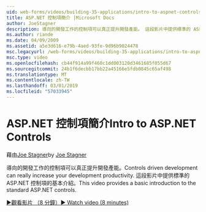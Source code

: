 ```yaml
---
uid: web-forms/videos/building-35-applications/intro-to-aspnet-controls
title: ASP.NET 控制項簡介 |Microsoft Docs
author: JoeStagner
description: 導向的開發工作的控制項可以真正提升開發產能。 這段影片中提供標準的 ASP.NET 控制項的基本介紹。
ms.author: riande
ms.date: 04/09/2009
ms.assetid: a5e3d616-e79b-4aed-93fe-9d96b9024478
msc.legacyurl: /web-forms/videos/building-35-applications/intro-to-aspnet-controls
msc.type: video
ms.openlocfilehash: cb44f914a99f460c1dd003120d3461685f055d67
ms.sourcegitcommit: 24b1f6decbb17bb22a45166e5fdb0845c65af498
ms.translationtype: MT
ms.contentlocale: zh-TW
ms.lasthandoff: 03/01/2019
ms.locfileid: "57033945"
---
```

<a name="intro-to-aspnet-controls"></a><span data-ttu-id="ee65f-104">ASP.NET 控制項簡介</span><span class="sxs-lookup"><span data-stu-id="ee65f-104">Intro to ASP.NET Controls</span></span>
====================
<span data-ttu-id="ee65f-105">藉由[Joe Stagner](https://github.com/JoeStagner)</span><span class="sxs-lookup"><span data-stu-id="ee65f-105">by [Joe Stagner](https://github.com/JoeStagner)</span></span>

<span data-ttu-id="ee65f-106">導向的開發工作的控制項可以真正提升開發產能。</span><span class="sxs-lookup"><span data-stu-id="ee65f-106">Controls driven development can really increase your development productivity.</span></span> <span data-ttu-id="ee65f-107">這段影片中提供標準的 ASP.NET 控制項的基本介紹。</span><span class="sxs-lookup"><span data-stu-id="ee65f-107">This video provides a basic introduction to the standard ASP.NET controls.</span></span>

[<span data-ttu-id="ee65f-108">&#9654;觀看影片 （8 分鐘）</span><span class="sxs-lookup"><span data-stu-id="ee65f-108">&#9654; Watch video (8 minutes)</span></span>](https://channel9.msdn.com/Blogs/ASP-NET-Site-Videos/intro-to-aspnet-controls)
